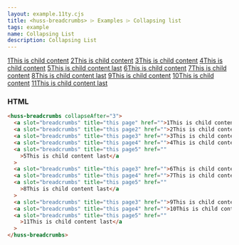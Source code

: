 ```yaml
---
layout: example.11ty.cjs
title: <huss-breadcrumbs> ⌲ Examples ⌲ Collapsing list
tags: example
name: Collapsing List
description: Collapsing List
---
```


  <huss-breadcrumbs collapseAfter='3'>
    <a slot="breadcrumbs" title="this page"  href="">1This is child content</a>
    <a slot="breadcrumbs" title="this page2"  href=""
      >2This is child content</a
    >
    <a slot="breadcrumbs" title="this page3"  href=""
      >3This is child content</a
    >
    <a slot="breadcrumbs" title="this page4"  href=""
      >4This is child content</a
    >
    <a slot="breadcrumbs" title="this page5"  href=""
      >5This is child content last</a
    >
    <a slot="breadcrumbs" title="this page3"  href=""
      >6This is child content</a
    >
    <a slot="breadcrumbs" title="this page4"  href=""
      >7This is child content</a
    >
    <a slot="breadcrumbs" title="this page5"  href=""
      >8This is child content last</a
    >
    <a slot="breadcrumbs" title="this page3"  href=""
      >9This is child content</a
    >
    <a slot="breadcrumbs" title="this page4"  href=""
      >10This is child content</a
    >
    <a slot="breadcrumbs" title="this page5"  href=""
      >11This is child content last</a
    >
  </huss-breadcrumbs>

<h3>HTML</h3>

```html
<huss-breadcrumbs collapseAfter="3">
  <a slot="breadcrumbs" title="this page" href="">1This is child content</a>
  <a slot="breadcrumbs" title="this page2" href="">2This is child content</a>
  <a slot="breadcrumbs" title="this page3" href="">3This is child content</a>
  <a slot="breadcrumbs" title="this page4" href="">4This is child content</a>
  <a slot="breadcrumbs" title="this page5" href=""
    >5This is child content last</a
  >
  <a slot="breadcrumbs" title="this page3" href="">6This is child content</a>
  <a slot="breadcrumbs" title="this page4" href="">7This is child content</a>
  <a slot="breadcrumbs" title="this page5" href=""
    >8This is child content last</a
  >
  <a slot="breadcrumbs" title="this page3" href="">9This is child content</a>
  <a slot="breadcrumbs" title="this page4" href="">10This is child content</a>
  <a slot="breadcrumbs" title="this page5" href=""
    >11This is child content last</a
  >
</huss-breadcrumbs>
```
